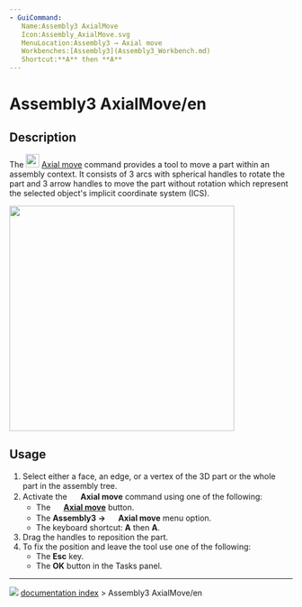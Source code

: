 ```yaml
---
- GuiCommand:
   Name:Assembly3 AxialMove
   Icon:Assembly_AxialMove.svg
   MenuLocation:Assembly3 → Axial move
   Workbenches:[Assembly3](Assembly3_Workbench.md)
   Shortcut:**A** then **A**
---
```


# Assembly3 AxialMove/en

## Description

The <img alt="" src=images/Assembly_AxialMove.svg  style="width:24px;"> [Axial move](Assembly3_AxialMove.md) command provides a tool to move a part within an assembly context.  It consists of 3 arcs with spherical handles to rotate the part and 3 arrow handles to move the part without rotation which represent the selected object\'s implicit coordinate system (ICS).

<img alt="" src=images/Assembly3_AxialMove.png  style="width:400px;">

## Usage

1.  Select either a face, an edge, or a vertex of the 3D part or the whole part in the assembly tree.
2.  Activate the <img alt="" src=images/Assembly_AxialMove.svg  style="width:16px;"> **Axial move** command using one of the following:
    -   The **<img src="images/Assembly_AxialMove.svg" width=16px> [Axial move](Assembly3_AxialMove.md)** button.
    -   The **Assembly3 → <img src="images/Assembly_AxialMove.svg" width=16px> Axial move** menu option.
    -   The keyboard shortcut: **A** then **A**.
3.  Drag the handles to reposition the part.
4.  To fix the position and leave the tool use one of the following:
    -   The **Esc** key.
    -   The **OK** button in the Tasks panel.



---
![](images/Right_arrow.png) [documentation index](../README.md) > Assembly3 AxialMove/en
